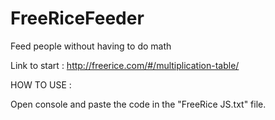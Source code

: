 # FreeRiceFeeder
Feed people without having to do math


Link to start :  http://freerice.com/#/multiplication-table/

HOW TO USE :


Open console and paste the code in the "FreeRice JS.txt" file.
